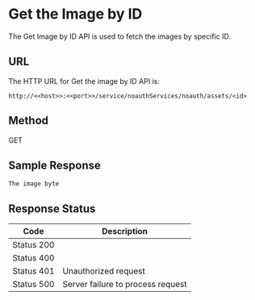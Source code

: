 
# Get the Image by ID

The Get Image by ID API is used to fetch the images by specific ID.

## URL

The HTTP URL for Get the image by ID API is:

```
http://<<host>>:<<port>>/service/noauthServices/noauth/assets/<id>
```

## Method

GET

## Sample Response

```
The image byte
```

## Response Status

| Code       | Description                       |
| ---------- | --------------------------------- |
| Status 200 |                                   |
| Status 400 |                                   |
| Status 401 | Unauthorized request              |
| Status 500 | Server failure to process request |
